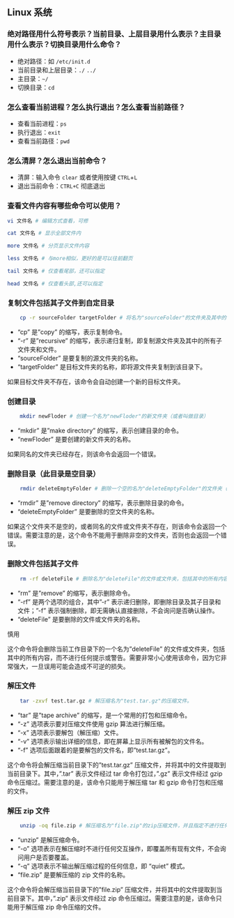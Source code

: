 Linux 系统
--------

### 绝对路径用什么符号表示？当前目录、上层目录用什么表示？主目录用什么表示？切换目录用什么命令？

*   绝对路径：如 `/etc/init.d`
*   当前目录和上层目录：`./` `../`
*   主目录：`~/`
*   切换目录：`cd`

### 怎么查看当前进程？怎么执行退出？怎么查看当前路径？

*   查看当前进程：`ps`
*   执行退出：`exit`
*   查看当前路径：`pwd`

### 怎么清屏？怎么退出当前命令？

*   清屏：输入命令 `clear` 或者使用按键 `CTRL`+`L`
*   退出当前命令：`CTRL+C` 彻底退出

### 查看文件内容有哪些命令可以使用？



```bash
vi 文件名 # 编辑方式查看，可修
```

``` bash
cat 文件名 # 显示全部文件内
```

```bash
more 文件名 # 分页显示文件内容
```

``` bash
less 文件名 # 与more相似，更好的是可以往前翻页
```

```bash
tail 文件名 # 仅查看尾部，还可以指定
```

```bash
head 文件名 # 仅查看头部,还可以指定
```



### 复制文件包括其子文件到自定目录

```bash
	cp -r sourceFolder targetFolder # 将名为"sourceFolder"的文件夹及其中的内容复制到名为"targetFolder"的文件夹中
```

*   “cp” 是”copy” 的缩写，表示复制命令。
*   “-r” 是”recursive” 的缩写，表示递归复制，即复制源文件夹及其中的所有子文件夹和文件。
*   “sourceFolder” 是要复制的源文件夹的名称。
*   “targetFolder” 是目标文件夹的名称，即将源文件夹复制到该目录下。

如果目标文件夹不存在，该命令会自动创建一个新的目标文件夹。

### 创建目录

```bash
	mkdir newFloder # 创建一个名为"newFloder"的新文件夹（或者叫做目录）
```

*   “mkdir” 是”make directory” 的缩写，表示创建目录的命令。
*   “newFloder” 是要创建的新文件夹的名称。

如果同名的文件夹已经存在，则该命令会返回一个错误。

### 删除目录（此目录是空目录）

```bash
	rmdir deleteEmptyFolder # 删除一个空的名为"deleteEmptyFolder"的文件夹（或者叫做目录）
```

*   “rmdir” 是”remove directory” 的缩写，表示删除目录的命令。
*   “deleteEmptyFolder” 是要删除的空文件夹的名称。

如果这个文件夹不是空的，或者同名的文件或文件夹不存在，则该命令会返回一个错误。需要注意的是，这个命令不能用于删除非空的文件夹，否则也会返回一个错误。

### 删除文件包括其子文件

```bash
	rm -rf deleteFile # 删除名为"deleteFile"的文件或文件夹，包括其中的所有内容，而不进行任何提示或警告。
```

*   “rm” 是”remove” 的缩写，表示删除命令。
*   “-rf” 是两个选项的组合，其中”-r” 表示递归删除，即删除目录及其子目录和文件；”-f” 表示强制删除，即无需确认直接删除，不会询问是否确认操作。
*   “deleteFile” 是要删除的文件或文件夹的名称。

慎用

这个命令将会删除当前工作目录下的一个名为”deleteFile” 的文件或文件夹，包括其中的所有内容，而不进行任何提示或警告。需要非常小心使用该命令，因为它非常强大，一旦误用可能会造成不可逆的损失。

### 解压文件

```bash
	tar -zxvf test.tar.gz # 解压缩名为"test.tar.gz"的压缩文件。
```

*   “tar” 是”tape archive” 的缩写，是一个常用的打包和压缩命令。
*   “-z” 选项表示要对压缩文件使用 gzip 算法进行解压缩。
*   “-x” 选项表示要解包（解压缩）文件。
*   “-v” 选项表示输出详细的信息，即在屏幕上显示所有被解包的文件名。
*   “-f” 选项后面跟着的是要解包的文件名，即”test.tar.gz”。

这个命令将会解压缩当前目录下的”test.tar.gz” 压缩文件，并将其中的文件提取到当前目录下。其中，”.tar” 表示文件经过 tar 命令打包过，”.gz” 表示文件经过 gzip 命令压缩过。需要注意的是，该命令只能用于解压缩 tar 和 gzip 命令打包和压缩的文件。

### 解压 zip 文件

```bash
	unzip -oq file.zip # 解压缩名为"file.zip"的zip压缩文件，并且指定不进行任何交互操作和输出过程信息。
```

*   “unzip” 是解压缩命令。
*   “-o” 选项表示在解压缩时不进行任何交互操作，即覆盖所有现有文件，不会询问用户是否要覆盖。
*   “-q” 选项表示不输出解压缩过程的任何信息，即 “quiet” 模式。
*   “file.zip” 是要解压缩的 zip 文件的名称。

这个命令将会解压缩当前目录下的”file.zip” 压缩文件，并将其中的文件提取到当前目录下。其中，”.zip” 表示文件经过 zip 命令压缩过。需要注意的是，该命令只能用于解压缩 zip 命令压缩的文件。